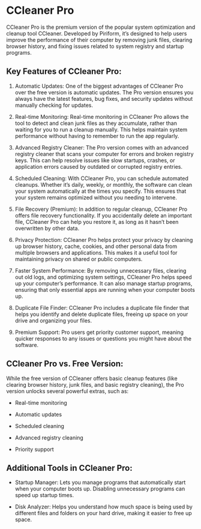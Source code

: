 # CCleaner Pro
CCleaner Pro is the premium version of the popular system optimization and cleanup tool CCleaner. Developed by Piriform, it’s designed to help users improve the performance of their computer by removing junk files, clearing browser history, and fixing issues related to system registry and startup programs.

## Key Features of CCleaner Pro:
1. Automatic Updates:
One of the biggest advantages of CCleaner Pro over the free version is automatic updates. The Pro version ensures you always have the latest features, bug fixes, and security updates without manually checking for updates.

2. Real-time Monitoring:
Real-time monitoring in CCleaner Pro allows the tool to detect and clean junk files as they accumulate, rather than waiting for you to run a cleanup manually. This helps maintain system performance without having to remember to run the app regularly.

3. Advanced Registry Cleaner:
The Pro version comes with an advanced registry cleaner that scans your computer for errors and broken registry keys. This can help resolve issues like slow startups, crashes, or application errors caused by outdated or corrupted registry entries.

4. Scheduled Cleaning:
With CCleaner Pro, you can schedule automated cleanups. Whether it’s daily, weekly, or monthly, the software can clean your system automatically at the times you specify. This ensures that your system remains optimized without you needing to intervene.

5. File Recovery (Premium):
In addition to regular cleanup, CCleaner Pro offers file recovery functionality. If you accidentally delete an important file, CCleaner Pro can help you restore it, as long as it hasn’t been overwritten by other data.

6. Privacy Protection:
CCleaner Pro helps protect your privacy by cleaning up browser history, cache, cookies, and other personal data from multiple browsers and applications. This makes it a useful tool for maintaining privacy on shared or public computers.

7. Faster System Performance:
By removing unnecessary files, clearing out old logs, and optimizing system settings, CCleaner Pro helps speed up your computer’s performance. It can also manage startup programs, ensuring that only essential apps are running when your computer boots up.

8. Duplicate File Finder:
CCleaner Pro includes a duplicate file finder that helps you identify and delete duplicate files, freeing up space on your drive and organizing your files.

9. Premium Support:
Pro users get priority customer support, meaning quicker responses to any issues or questions you might have about the software.
## CCleaner Pro vs. Free Version:
While the free version of CCleaner offers basic cleanup features (like clearing browser history, junk files, and basic registry cleaning), the Pro version unlocks several powerful extras, such as:

- Real-time monitoring

- Automatic updates

- Scheduled cleaning

- Advanced registry cleaning

- Priority support

## Additional Tools in CCleaner Pro:
- Startup Manager: Lets you manage programs that automatically start when your computer boots up. Disabling unnecessary programs can speed up startup times.

- Disk Analyzer: Helps you understand how much space is being used by different files and folders on your hard drive, making it easier to free up space.
